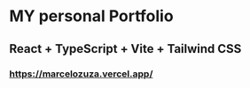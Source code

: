 # MY personal Portfolio

## React + TypeScript + Vite + Tailwind CSS 
### https://marcelozuza.vercel.app/

